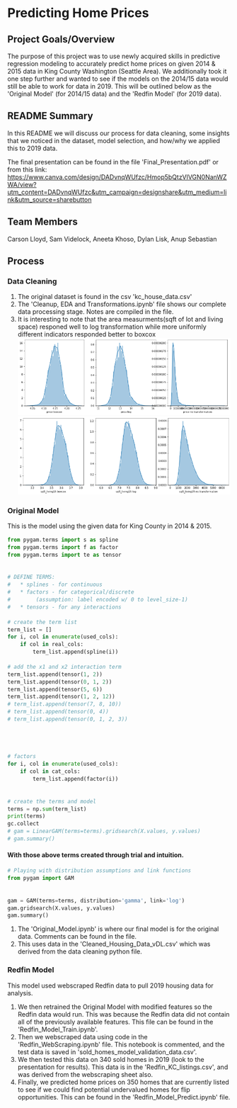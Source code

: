 # Predicting Home Prices

## Project Goals/Overview

The purpose of this project was to use newly acquired skills in predictive regression modeling to accurately predict home prices on given 2014 & 2015 data in King County Washington (Seattle Area). We additionally took it one step further and wanted to see if the models on the 2014/15 data would still be able to work for data in 2019. This will be outlined below as the 'Original Model' (for 2014/15 data) and the 'Redfin Model' (for 2019 data).

## README Summary

In this README we will discuss our process for data cleaning, some insights that we noticed in the dataset, model selection, and how/why we applied this to 2019 data.

The final presentation can be found in the file 'Final_Presentation.pdf' or from this link: https://www.canva.com/design/DADvnqWUfzc/Hmop5bQtzVlVGN0NanWZWA/view?utm_content=DADvnqWUfzc&utm_campaign=designshare&utm_medium=link&utm_source=sharebutton

## Team Members

Carson Lloyd, Sam Videlock, Aneeta Khoso, Dylan Lisk, Anup Sebastian

## Process
### Data Cleaning

1. The original dataset is found in the csv 'kc_house_data.csv'
2. The 'Cleanup, EDA and Transformations.ipynb' file shows our complete data processing stage. Notes are compiled in the file.
3. It is interesting to note that the area measurments(sqft of lot and living space) responed well to log transformation while more  uniformly different indicators responded better to boxcox
![Transformation images](images/price_transform.png)
![Transformation images](images/sqft_living_transform.png)

### Original Model
This is the model using the given data for King County in 2014 & 2015.

```python
from pygam.terms import s as spline
from pygam.terms import f as factor
from pygam.terms import te as tensor


# DEFINE TERMS:
#   * splines - for continuous
#   * factors - for categorical/discrete 
#        (assumption: label encoded w/ 0 to level_size-1)
#   * tensors - for any interactions

# create the term list
term_list = []
for i, col in enumerate(used_cols):
    if col in real_cols:
        term_list.append(spline(i))

# add the x1 and x2 interaction term
term_list.append(tensor(1, 2))
term_list.append(tensor(0, 1, 2))
term_list.append(tensor(5, 6))
term_list.append(tensor(1, 2, 12))
# term_list.append(tensor(7, 8, 10))
# term_list.append(tensor(0, 4))
# term_list.append(tensor(0, 1, 2, 3))




# factors
for i, col in enumerate(used_cols):
    if col in cat_cols:
        term_list.append(factor(i))


# create the terms and model
terms = np.sum(term_list)
print(terms)
gc.collect
# gam = LinearGAM(terms=terms).gridsearch(X.values, y.values)
# gam.summary()
```
#### With those above terms created through trial and intuition.

```python
# Playing with distribution assumptions and link functions
from pygam import GAM


gam = GAM(terms=terms, distribution='gamma', link='log')
gam.gridsearch(X.values, y.values)
gam.summary()
```

1. The 'Original_Model.ipynb' is where our final model is for the original data. Comments can be found in the file.
2. This uses data in the 'Cleaned_Housing_Data_vDL.csv' which was derived from the data cleaning python file.

### Redfin Model
This model used webscraped Redfin data to pull 2019 housing data for analysis.

1. We then retrained the Original Model with modified features so the Redfin data would run. This was because the Redfin data did not contain all of the previously available features. This file can be found in the 'Redfin_Model_Train.ipynb'.
2. Then we webscraped data using code in the 'Redfin_WebScraping.ipynb' file. This notebook is commented, and the test data is saved in 'sold_homes_model_validation_data.csv'.
3. We then tested this data on 340 sold homes in 2019 (look to the presentation for results). This data is in the 'Redfin_KC_listings.csv', and was derived from the webscraping sheet also.
4. Finally, we predicted home prices on 350 homes that are currently listed to see if we could find potential undervalued homes for flip opportunities. This can be found in the  'Redfin_Model_Predict.ipynb' file.




